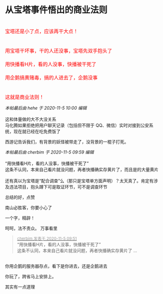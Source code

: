 # 从宝塔事件悟出的商业法则


<font size="3"><font color="Red"><br />
宝塔还是小了点，应该再干大点！<br />
<br />
<br />
用宝塔干坏事，干的人还没事，宝塔先双手抱头了<br />
<br />
用快播看H片，看的人没事，快播被干死了<br />
<br />
用企鹅搞黄赌毒，搞的人进去了，企鹅没事<br />
<br />
<br />
这就是商业法则！</font></font>

<i class="pstatus"> 本帖最后由 hehe 于 2020-11-5 10:00 编辑 </i><br />
<br />
这和体量做的大不大没关系<br />
马化腾如果拒绝把用户聊天记录（包括但不限于 QQ、微信）实时对接到公安系统，现在就已经在吃免费饭了

西游记告诉我们，有背景的妖怪被带走了，没背景的一棍子打死。

<i class="pstatus"> 本帖最后由 cherbim 于 2020-11-5 09:59 编辑 </i><br />
<br />
“用快播看H片，看的人没事，快播被干死了”<br />
这条不认同，本来自己看片就没问题，再者快播确实存黄片了，而且是的大量黄片<br />
<br />
还有真以为宝塔是“配合调查”么（那只是宝塔单方面声明）？太天真了。肯定有涉及违法项目，抱头蹲下可是取证环节，可不是调查环节

总结的好，点赞

南山必胜客<img src="static/image/smiley/default/lol.gif" smilieid="12" border="0" alt="" />，你要小心了

一个字，精辟！

呵呵，法不责众。 万事看里

<div class="quote"><blockquote><font size="2"><a href="https://www.hostloc.com/forum.php?mod=redirect&amp;goto=findpost&amp;pid=9405163&amp;ptid=762649" target="_blank"><font color="#999999">cherbim 发表于 2020-11-5 09:51</font></a></font><br />
“用快播看H片，看的人没事，快播被干死了”<br />
这条不认同，本来自己看片就没问题，再者快播确实存黄片了 ...</blockquote></div><br />
你用企鹅的服务器存点，看下是你进去，还是企鹅进去

你玩了，跨省马上安排上。

其实有一点道理
